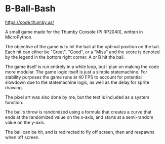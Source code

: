# B-Ball-Bash
https://code.thumby.us/

A small game made for the Thumby Console (Pi RP2040), written in MicroPython. 

The objective of the game is to hit the ball at the optimal position on the bat. Each hit can either be "Great", "Good", or a "Miss" and the score is denoted by the legend in the bottom right corner. A or B hit the ball.

The game itself is run entirely in a while loop, but I plan on making the code more modular. The game logic itself is just a simple statemachine. For stability purposes the game runs at 40 FPS to account for potential slowdown due to the statemachine logic, as well as the delay for sprite drawing. 

The pixel art was also done by me, but the text is included as a system function. 

The ball's throw is randomized using a formula that creates a curve that ends at the randomized value on the x-axis, and starts at a semi-random value on the y-axis. 

The ball can be hit, and is redirected to fly off screen, then and respawns when off screen.
